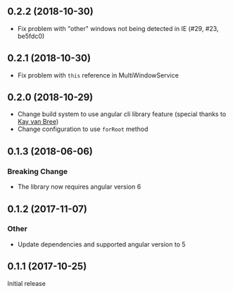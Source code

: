 ## 0.2.2 (2018-10-30)

- Fix problem with "other" windows not being detected in IE (#29, #23, be5fdc0)

## 0.2.1 (2018-10-30)

- Fix problem with `this` reference in MultiWindowService

## 0.2.0 (2018-10-29)

- Change build system to use angular cli library feature (special thanks to [Kay van Bree](https://github.com/kayvanbree))
- Change configuration to use `forRoot` method

## 0.1.3 (2018-06-06)

### Breaking Change

- The library now requires angular version 6

## 0.1.2 (2017-11-07)

### Other

- Update dependencies and supported angular version to 5

## 0.1.1 (2017-10-25)

Initial release
